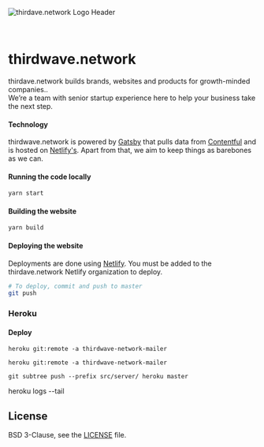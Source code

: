 ![thirdave.network Logo Header](https://res.cloudinary.com/narative/image/upload/v1554161802/home-meta.jpg)

<br />

# thirdwave.network

thirdave.network builds brands, websites and products for growth-minded companies.. <br />
We’re a team with senior startup experience here to help your business take the next step.

#### Technology

thirdwave.network is powered by [Gatsby](gatsbyjs.org) that pulls data from [Contentful](https://www.contentful.com) and is hosted on [Netlify's](https://netlify.com). Apart from that, we aim to keep things as barebones as we can.

#### Running the code locally

```sh
yarn start
```

#### Building the website

```sh
yarn build
```

#### Deploying the website

Deployments are done using [Netlify](https://app.netlify.com/). You must be added to the thirdave.network Netlify organization to deploy.

```sh
# To deploy, commit and push to master
git push
```

### Heroku

#### Deploy

```heroku git:remote -a thirdwave-network-mailer```

```heroku git:remote -a thirdwave-network-mailer```

```git subtree push --prefix src/server/ heroku master```

heroku logs --tail

## License

BSD 3-Clause, see the [LICENSE](./LICENSE) file.
